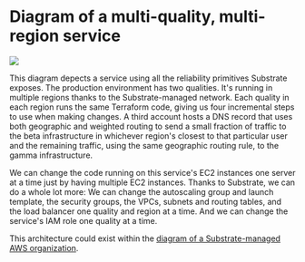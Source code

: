 # Diagram of a multi-quality, multi-region service

[![](https://src-bin.com/img/substrate-demo.png)](https://src-bin.com/img/substrate-demo.png)

This diagram depects a service using all the reliability primitives Substrate exposes. The production environment has two qualities. It's running in multiple regions thanks to the Substrate-managed network. Each quality in each region runs the same Terraform code, giving us four incremental steps to use when making changes. A third account hosts a DNS record that uses both geographic and weighted routing to send a small fraction of traffic to the beta infrastructure in whichever region's closest to that particular user and the remaining traffic, using the same geographic routing rule, to the gamma infrastructure.

We can change the code running on this service's EC2 instances one server at a time just by having multiple EC2 instances. Thanks to Substrate, we can do a whole lot more: We can change the autoscaling group and launch template, the security groups, the VPCs, subnets and routing tables, and the load balancer one quality and region at a time. And we can change the service's IAM role one quality at a time.

This architecture could exist within the [diagram of a Substrate-managed AWS organization](https://github.com/src-bin/substrate-manual/blob/main/diagram-substrate-managed-aws-organization/README.md).
